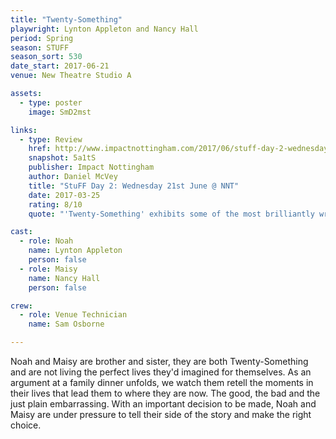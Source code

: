 ```yaml
---
title: "Twenty-Something"
playwright: Lynton Appleton and Nancy Hall
period: Spring
season: STUFF
season_sort: 530
date_start: 2017-06-21
venue: New Theatre Studio A

assets:
  - type: poster
    image: SmD2mst

links:
  - type: Review
    href: http://www.impactnottingham.com/2017/06/stuff-day-2-wednesday-21st-june-nnt/
    snapshot: 5a1tS
    publisher: Impact Nottingham
    author: Daniel McVey 
    title: "StuFF Day 2: Wednesday 21st June @ NNT"
    date: 2017-03-25
    rating: 8/10
    quote: "'Twenty-Something' exhibits some of the most brilliantly written dialogue I have seen in theatre."

cast:
  - role: Noah
    name: Lynton Appleton
    person: false 
  - role: Maisy
    name: Nancy Hall 
    person: false  

crew:
  - role: Venue Technician
    name: Sam Osborne 

---
```


Noah and Maisy are brother and sister, they are both Twenty-Something and are not living the perfect lives they'd imagined for themselves. As an argument at a family dinner unfolds, we watch them retell the moments in their lives that lead them to where they are now. The good, the bad and the just plain embarrassing. With an important decision to be made, Noah and Maisy are under pressure to tell their side of the story and make the right choice.